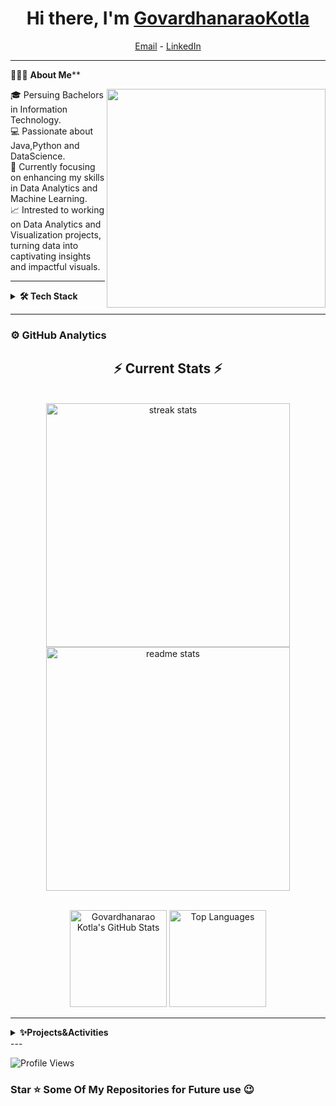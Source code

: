<h1 align="center"> Hi there, I'm <a href="https://drive.google.com/drive/folders/18WVeRWls3LR9kJd3K0BMHnv8zRFdQaYl">GovardhanaraoKotla</a> </h1>

<!--- Adding Header Elements -->
<p align="center">
  <a href="mailto:govardhanaraokotla@gmail.com">Email</a> -
  <a href="https://www.linkedin.com/in/govardhanarao-kotla/">LinkedIn</a>
</p> 

---

👨🏻‍💻 **About Me****

<img src="https://raw.githubusercontent.com/sanjay-kv/sanjay-kv/main/Assets/illustration.png" min-width="300px" max-width="300px" width="350px" align="right"> 
🎓 Persuing Bachelors in Information Technology.<br>
💻 Passionate about Java,Python and DataScience.<br>
🌱 Currently focusing on enhancing my skills in Data Analytics and Machine Learning.<br>
📈 Intrested to working on Data Analytics and Visualization projects, turning data into captivating insights and impactful visuals.<br>

---

<details>	
 <summary><b>🛠 Tech Stack</b></summary><br>

**Languages:**  
<img src="https://img.shields.io/badge/-Java-007396?logo=java&logoColor=white&style=flat">&nbsp;
<img src="https://img.shields.io/badge/-Python-3776AB?logo=python&logoColor=white&style=flat">&nbsp;
<img src="https://img.shields.io/badge/-C-A8B9CC?logo=c&logoColor=white&style=flat">&nbsp;
<img src="https://img.shields.io/badge/-SQL-003B57?logo=postgresql&logoColor=white&style=flat">&nbsp;
<img src="https://img.shields.io/badge/-R-276DC3?logo=r&logoColor=white&style=flat">&nbsp;
<img src="https://img.shields.io/badge/-HTML5-E34F26?logo=html5&logoColor=white&style=flat">&nbsp;
<img src="https://img.shields.io/badge/-CSS3-1572B6?logo=css3&logoColor=white&style=flat">&nbsp;
<img src="https://img.shields.io/badge/-MySQL-4479A1?logo=mysql&logoColor=white&style=flat">&nbsp;<br>

**Developer Tools:**  
<img src="https://img.shields.io/badge/-GitHub-181717?logo=github&logoColor=white&style=flat">&nbsp;
<img src="https://img.shields.io/badge/-VS%20Code-007ACC?logo=visual-studio-code&logoColor=white&style=flat">&nbsp;
<img src="https://img.shields.io/badge/-Eclipse-2C2255?logo=eclipse&logoColor=white&style=flat">&nbsp;
<img src="https://img.shields.io/badge/-Google%20Cloud-4285F4?logo=google-cloud&logoColor=white&style=flat">&nbsp;
<img src="https://img.shields.io/badge/-Jupyter-F37626?logo=jupyter&logoColor=white&style=flat">&nbsp;
<img src="https://img.shields.io/badge/-Canva-00C4CC?logo=canva&logoColor=white&style=flat">&nbsp;<br>

**Libraries:**  
<img src="https://img.shields.io/badge/-Pandas-150458?logo=pandas&logoColor=white&style=flat">&nbsp;
<img src="https://img.shields.io/badge/-Numpy-013243?logo=numpy&logoColor=white&style=flat">&nbsp;
<img src="https://img.shields.io/badge/-Matplotlib-11557C?logo=python&logoColor=white&style=flat">&nbsp;
<img src="https://img.shields.io/badge/-Seaborn-3776AB?logo=python&logoColor=white&style=flat">&nbsp;
<img src="https://img.shields.io/badge/-ScikitLearn-F7931E?logo=scikit-learn&logoColor=white&style=flat">&nbsp;
<img src="https://img.shields.io/badge/-NLTK-205A9E?logo=python&logoColor=white&style=flat">&nbsp;
<img src="https://img.shields.io/badge/-OpenCV-5C3EE8?logo=opencv&logoColor=white&style=flat">&nbsp;
<img src="https://img.shields.io/badge/-Pytesseract-1884BA?logo=python&logoColor=white&style=flat">&nbsp;<br>

**Frameworks:**  
<img src="https://img.shields.io/badge/-Flask-000000?logo=flask&logoColor=white&style=flat">&nbsp;
<img src="https://img.shields.io/badge/-JUnit-25A162?logo=junit5&logoColor=white&style=flat">&nbsp;<br>

**Visualization Tools:**  
<img src="https://img.shields.io/badge/-PowerBI-F2C811?logo=powerbi&logoColor=black&style=flat">&nbsp;
<img src="https://img.shields.io/badge/-Tableau-E97627?logo=tableau&logoColor=white&style=flat">&nbsp;
<img src="https://img.shields.io/badge/-MS%20Excel-217346?logo=microsoft-excel&logoColor=white&style=flat">&nbsp;

</details> 

---
 

### ⚙️ GitHub Analytics

<h2 align="center">⚡ Current Stats ⚡</h2>
<br>
<div align=center>
  <img width=390 src="https://streak-stats.demolab.com/?user=Govardhanaraokotla&count_private=true&theme=react&border_radius=10" alt="streak stats"/>
  <img width=390 src="https://github-readme-stats.vercel.app/api?username=Govardhanaraokotla&show_icons=true&theme=react&rank_icon=github&border_radius=10" alt="readme stats" />
 </div>

  <br/>


<p align="center">
  <img height="155em" src="https://github-readme-stats.vercel.app/api?username=Govardhanaraokotla&show_icons=true&theme=radical" alt="Govardhanarao Kotla's GitHub Stats" />
  <img height="155em" src="https://github-readme-stats.vercel.app/api/top-langs/?username=Govardhanaraokotla&layout=compact&theme=radical" alt="Top Languages" />
</p>

---

<details>	
 <summary><b>✨Projects&Activities</b></summary><br>

🛠️ License Plate Detection<br>
🔍 Election Ad Spending Analytics<br>
📊 Cat&Dog image classifier<br>
💻 SpamMessage classifier<br>
🚀 College ChatBot using IBM CLOUD<br>
🧠  ATM Interface<br>
📝Housing Price regression_model<br>
📈 Car Price predictor<br>

</details>
---
<p align="left">
  <img src="https://komarev.com/ghpvc/?username=Govardhanaraokotla&style=flat-square" alt="Profile Views">
</p>

### Star ⭐ Some Of My Repositories for Future use 😉

